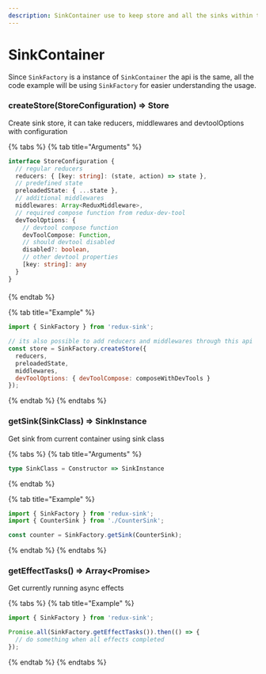 ```yaml
---
description: SinkContainer use to keep store and all the sinks within the same scope.
---
```


# SinkContainer

Since `SinkFactory` is a instance of `SinkContainer` the api is the same, all the code example will be using `SinkFactory` for easier understanding the usage.

### createStore\(StoreConfiguration\) =&gt; Store

Create sink store, it can take reducers, middlewares and devtoolOptions with configuration

{% tabs %}
{% tab title="Arguments" %}
```typescript
interface StoreConfiguration {
  // regular reducers
  reducers: { [key: string]: (state, action) => state },
  // predefined state
  preloadedState: { ...state },
  // additional middlewares
  middlewares: Array<ReduxMiddleware>,
  // required compose function from redux-dev-tool
  devToolOptions: {
    // devtool compose function
    devToolCompose: Function,
    // should devtool disabled
    disabled?: boolean,
    // other devtool properties
    [key: string]: any
  }
}
```

#### 
{% endtab %}

{% tab title="Example" %}
```javascript
import { SinkFactory } from 'redux-sink';

// its also possible to add reducers and middlewares through this api
const store = SinkFactory.createStore({
  reducers,
  preloadedState,
  middlewares,
  devToolOptions: { devToolCompose: composeWithDevTools } 
});
```
{% endtab %}
{% endtabs %}

### getSink\(SinkClass\) =&gt; SinkInstance

Get sink from current container using sink class

{% tabs %}
{% tab title="Arguments" %}
```typescript
type SinkClass = Constructor => SinkInstance
```
{% endtab %}

{% tab title="Example" %}
```javascript
import { SinkFactory } from 'redux-sink';
import { CounterSink } from './CounterSink';

const counter = SinkFactory.getSink(CounterSink);
```
{% endtab %}
{% endtabs %}

### getEffectTasks\(\) =&gt; Array&lt;Promise&gt;

Get currently running async effects

{% tabs %}
{% tab title="Example" %}
```javascript
import { SinkFactory } from 'redux-sink';

Promise.all(SinkFactory.getEffectTasks()).then(() => {
  // do something when all effects completed
});
```
{% endtab %}
{% endtabs %}

